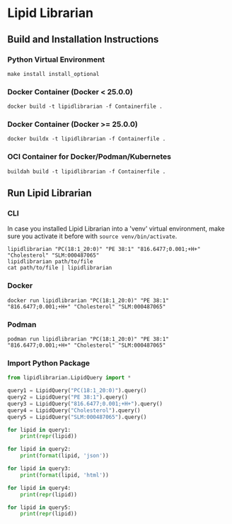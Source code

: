 # Lipid Librarian

## Build and Installation Instructions

### Python Virtual Environment

    make install install_optional

### Docker Container (Docker < 25.0.0)

    docker build -t lipidlibrarian -f Containerfile .

### Docker Container (Docker >= 25.0.0)

    docker buildx -t lipidlibrarian -f Containerfile .

### OCI Container for Docker/Podman/Kubernetes

    buildah build -t lipidlibrarian -f Containerfile .

## Run Lipid Librarian

### CLI

In case you installed Lipid Librarian into a 'venv' virtual environment, make sure you activate it before with `source venv/bin/activate`.

    lipidlibrarian "PC(18:1_20:0)" "PE 38:1" "816.6477;0.001;+H+" "Cholesterol" "SLM:000487065"
    lipidlibrarian path/to/file
    cat path/to/file | lipidlibrarian

### Docker

    docker run lipidlibrarian "PC(18:1_20:0)" "PE 38:1" "816.6477;0.001;+H+" "Cholesterol" "SLM:000487065"

### Podman

    podman run lipidlibrarian "PC(18:1_20:0)" "PE 38:1" "816.6477;0.001;+H+" "Cholesterol" "SLM:000487065"

### Import Python Package

```python
from lipidlibrarian.LipidQuery import *

query1 = LipidQuery("PC(18:1_20:0)").query()
query2 = LipidQuery("PE 38:1").query()
query3 = LipidQuery("816.6477;0.001;+H+").query()
query4 = LipidQuery("Cholesterol").query()
query5 = LipidQuery("SLM:000487065").query()

for lipid in query1:
    print(repr(lipid))

for lipid in query2:
    print(format(lipid, 'json'))

for lipid in query3:
    print(format(lipid, 'html'))

for lipid in query4:
    print(repr(lipid))

for lipid in query5:
    print(repr(lipid))
```
